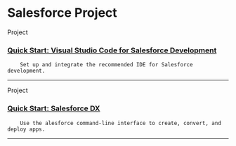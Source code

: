 # Salesforce Project

Project 
### [Quick Start: Visual Studio Code for Salesforce Development](https://trailhead.salesforce.com/content/learn/projects/quickstart-vscode-salesforce?trailmix_creator_id=rodrigolucas&trailmix_slug=salesforce-dx-and-visual-studio-code)
        Set up and integrate the recommended IDE for Salesforce development.
<hr>
Project

### [Quick Start: Salesforce DX](https://trailhead.salesforce.com/content/learn/projects/quick-start-salesforce-dx?trailmix_creator_id=rodrigolucas&trailmix_slug=salesforce-dx-and-visual-studio-code)
        Use the alesforce command-line interface to create, convert, and deploy apps.
<hr>

